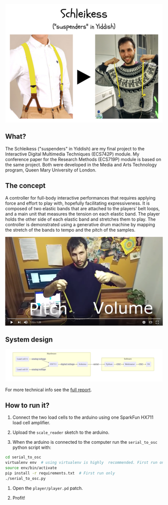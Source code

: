 ![](report/media/slide.png)

## What?

The Schleikess ("suspenders" in Yiddish) are my final project to the Interactive Digital Multimedia Techniques (ECS742P) module. My conference paper for the Research Methods (ECS719P) module is based on the same project. Both were developed in the Media and Arts Technology program, Queen Mary University of London.

## The concept

A controller for full-body interactive performances that requires applying force and effort to play with, hopefully facilitating expressiveness.
It is composed of two elastic bands that are attached to the players' belt loops, and a main unit that measures the tension on each elastic band.
The player holds the other side of each elastic band and stretches them to play.
The controller is demonstrated using a generative drum machine by mapping the stretch of the bands to tempo and the pitch of the samples.

[![](report/media/youtube-cover.png)](https://www.youtube.com/watch?v=_BUf_VLCIWQ)

## System design

![Schematic diagram of the system design.](report/media/diagram.png)

For more technical info see the [full report](report/report.md).

## How to run it?

1. Connect the two load cells to the arduino using one SparkFun HX711 load cell amplifier.

1. Upload the `scale_reader` sketch to the arduino.

1. When the arduino is connected to the computer run the `serial_to_osc` python script with:

  ```bash
  cd serial_to_osc
  virtualenv env  # using virtualenv is highly  recommended. First run only
  source env/bin/activate
  pip install -r requirements.txt  # First run only
  ./serial_to_osc.py
  ```

1. Open the `player/player.pd` patch.

1. Profit!
